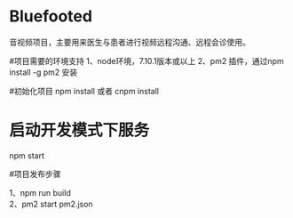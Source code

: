 # Bluefooted
音视频项目，主要用来医生与患者进行视频远程沟通、远程会诊使用。

#项目需要的环境支持
1、node环境，7.10.1版本或以上
2、pm2 插件，通过npm install -g pm2 安装

#初始化项目
npm install 或者 cnpm install

# 启动开发模式下服务

npm start 

#项目发布步骤

1、npm run build  
2、pm2 start pm2.json

